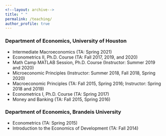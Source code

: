 ```yaml
---
<!--layout: archive-->
title: " "
permalink: /teaching/
author_profile: true
---
```


### Department of Economics, University of Houston

* Intermediate Macroeconomics (TA: Spring 2021)
* Econometrics II, Ph.D. Course (TA: Fall 2017, 2019, and 2020)
* Math Camp MATLAB Session, Ph.D. Course (Instructor: Summer 2019 and 2020)
* Microeconomic Principles (Instructor: Summer 2018, Fall 2018, Spring 2020)
* Macroeconomic Principles (TA: Fall 2015, Spring 2016; Instructor: Spring 2018 and 2019)
* Econometrics I, Ph.D. Course (TA: Spring 2017)
* Money and Banking (TA: Fall 2015, Spring 2016)

### Department of Economics, Brandeis University

* Econometrics (TA: Spring 2015)
* Introduction to the Economics of Development (TA: Fall 2014)
